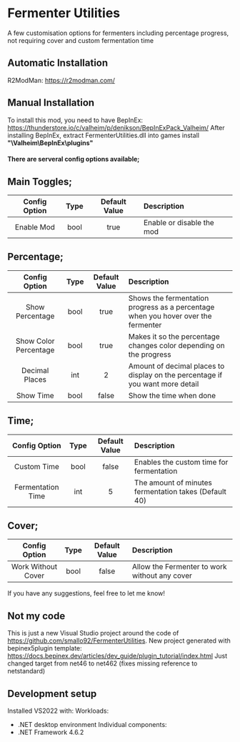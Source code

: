 # Fermenter Utilities
A few customisation options for fermenters including percentage progress, not requiring cover and custom fermentation time

## Automatic Installation
R2ModMan: https://r2modman.com/

## Manual Installation
To install this mod, you need to have BepInEx: https://thunderstore.io/c/valheim/p/denikson/BepInExPack_Valheim/
After installing BepInEx, extract FermenterUtilities.dll into games install **"\Valheim\BepInEx\plugins"**

#### There are serveral config options available;

## Main Toggles;
| Config Option | Type | Default Value | Description |
|:-------------:|:-----------:|:-----------:|:-----------|
| Enable Mod | bool | true | Enable or disable the mod |

## Percentage;
| Config Option | Type | Default Value | Description |
|:-----------:|:-----------:|:-----------:|:-----------|
| Show Percentage | bool | true | Shows the fermentation progress as a percentage when you hover over the fermenter |
| Show Color Percentage | bool | true | Makes it so the percentage changes color depending on the progress |
| Decimal Places | int | 2 | Amount of decimal places to display on the percentage if you want more detail |
| Show Time | bool | false | Show the time when done |

## Time;
| Config Option | Type | Default Value | Description |
|:-----------:|:-----------:|:-----------:|:-----------|
| Custom Time | bool | false | Enables the custom time for fermentation |
| Fermentation Time | int | 5 | The amount of minutes fermentation takes (Default 40) |

## Cover;
| Config Option | Type | Default Value | Description |
|:-----------:|:-----------:|:-----------:|:-----------|
| Work Without Cover | bool | false | Allow the Fermenter to work without any cover |

If you have any suggestions, feel free to let me know!

## Not my code
This is just a new Visual Studio project around the code of https://github.com/smallo92/FermenterUtilities.
New project generated with bepinex5plugin template: https://docs.bepinex.dev/articles/dev_guide/plugin_tutorial/index.html
Just changed target from net46 to net462 (fixes missing reference to netstandard)

## Development setup
Installed VS2022 with:
Workloads:
- .NET desktop environment
Individual components:
- .NET Framework 4.6.2
